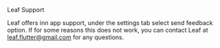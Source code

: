 Leaf Support

Leaf offers inn app support, under the settings tab select send feedback option. If for some reasons this does not work, you can contact Leaf at leaf.flutter@gmail.com for any questions.
